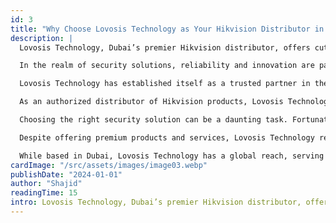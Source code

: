 ```yaml
---
id: 3
title: "Why Choose Lovosis Technology as Your Hikvision Distributor in Dubai"
description: |
  Lovosis Technology, Dubai’s premier Hikvision distributor, offers cutting-edge security solutions, expert guidance, and competitive pricing. With a global reach, we provide reliable CCTV and access control systems to safeguard businesses and homes with innovation and trust.

  In the realm of security solutions, reliability and innovation are paramount. When it comes to safeguarding your assets, whether personal or professional, you need a partner you can trust. That's where Lovosis Technology steps in. As the premier Hikvision distributor in Dubai, Lovosis Technology brings unparalleled expertise, cutting-edge technology, and unwavering commitment to customer satisfaction. Here's why clients consistently choose Lovosis Technology for their security needs.

  Lovosis Technology has established itself as a trusted partner in the realm of security solutions. With years of experience and a proven track record, clients can rely on Lovosis to deliver top-notch products and services tailored to their specific requirements.                                                                

  As an authorized distributor of Hikvision products, Lovosis Technology offers an extensive portfolio of cutting-edge security solutions. From advanced CCTV cameras to state-of-the-art access control systems, Lovosis has everything you need to fortify your security infrastructure.

  Choosing the right security solution can be a daunting task. Fortunately, Lovosis Technology's team of experts is here to help. With in-depth knowledge of Hikvision products and a deep understanding of industry trends, they provide invaluable guidance to clients, helping them make informed decisions.

  Despite offering premium products and services, Lovosis Technology remains committed to competitive pricing. Clients can enjoy the benefits of cutting-edge security solutions without breaking the bank, making Lovosis the preferred choice for businesses of all sizes.

  While based in Dubai, Lovosis Technology has a global reach, serving clients across various industries and geographies. Whether you're looking to secure a small retail store or a sprawling corporate campus, Lovosis has the expertise and resources to meet your needs.
cardImage: "/src/assets/images/image03.webp"
publishDate: "2024-01-01"
author: "Shajid"
readingTime: 15
intro: Lovosis Technology, Dubai’s premier Hikvision distributor, offers advanced security solutions, expert guidance, and competitive pricing. With global reach, we provide reliable CCTV and access control systems, ensuring innovation, trust, and top-tier protection for businesses and homes.
---
```


